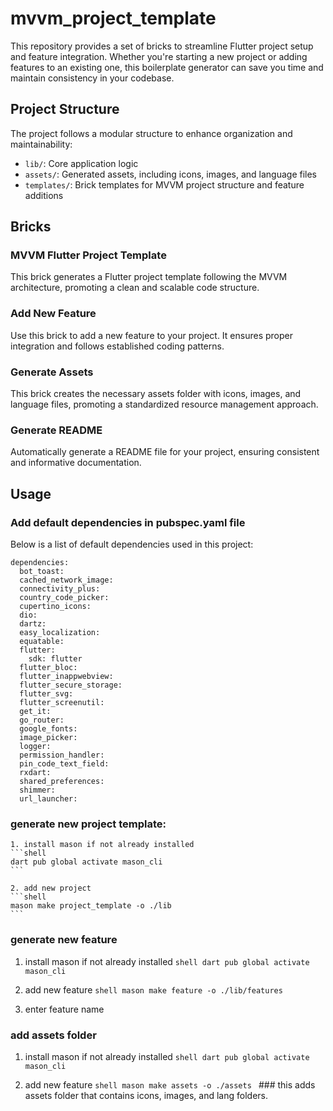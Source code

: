 # mvvm_project_template


This repository provides a set of bricks to streamline Flutter project setup and feature integration. Whether you're starting a new project or adding features to an existing one, this boilerplate generator can save you time and maintain consistency in your codebase.

## Project Structure

The project follows a modular structure to enhance organization and maintainability:

- `lib/`: Core application logic
- `assets/`: Generated assets, including icons, images, and language files
- `templates/`: Brick templates for MVVM project structure and feature additions

## Bricks

### MVVM Flutter Project Template

This brick generates a Flutter project template following the MVVM architecture, promoting a clean and scalable code structure.

### Add New Feature

Use this brick to add a new feature to your project. It ensures proper integration and follows established coding patterns.

### Generate Assets

This brick creates the necessary assets folder with icons, images, and language files, promoting a standardized resource management approach.

### Generate README

Automatically generate a README file for your project, ensuring consistent and informative documentation.


## Usage 
### Add default dependencies in pubspec.yaml file

Below is a list of default dependencies used in this project:
```shell
dependencies:
  bot_toast:
  cached_network_image:
  connectivity_plus:
  country_code_picker:
  cupertino_icons:
  dio:
  dartz:
  easy_localization:
  equatable:
  flutter:
    sdk: flutter
  flutter_bloc:
  flutter_inappwebview:
  flutter_secure_storage:
  flutter_svg:
  flutter_screenutil:
  get_it:
  go_router:
  google_fonts:
  image_picker:
  logger:
  permission_handler:
  pin_code_text_field:
  rxdart:
  shared_preferences:
  shimmer:
  url_launcher:
```
### generate new project template:

    1. install mason if not already installed
    ```shell
    dart pub global activate mason_cli
    ```

    2. add new project 
    ```shell
    mason make project_template -o ./lib
    ```

### generate new feature
  1. install mason if not already installed
    ```shell
    dart pub global activate mason_cli
    ```

   2. add new feature 
    ```shell
    mason make feature -o ./lib/features
    ```

   3. enter feature name 

### add assets folder

   1. install mason if not already installed
    ```shell
    dart pub global activate mason_cli
    ```

  2. add new feature 
    ```shell
    mason make assets -o ./assets
    ```
    ### this adds assets folder that contains icons, images, and lang folders. 
